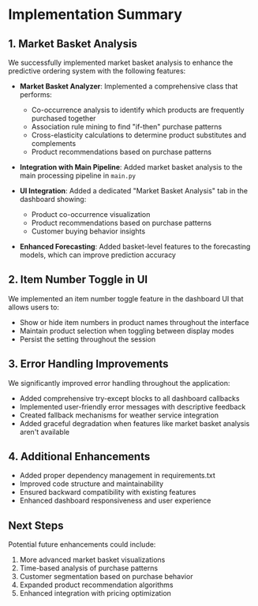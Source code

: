 # Implementation Summary

## 1. Market Basket Analysis

We successfully implemented market basket analysis to enhance the predictive ordering system with the following features:

- **Market Basket Analyzer**: Implemented a comprehensive class that performs:
  - Co-occurrence analysis to identify which products are frequently purchased together
  - Association rule mining to find "if-then" purchase patterns 
  - Cross-elasticity calculations to determine product substitutes and complements
  - Product recommendations based on purchase patterns

- **Integration with Main Pipeline**: Added market basket analysis to the main processing pipeline in `main.py`

- **UI Integration**: Added a dedicated "Market Basket Analysis" tab in the dashboard showing:
  - Product co-occurrence visualization
  - Product recommendations based on purchase patterns
  - Customer buying behavior insights

- **Enhanced Forecasting**: Added basket-level features to the forecasting models, which can improve prediction accuracy

## 2. Item Number Toggle in UI

We implemented an item number toggle feature in the dashboard UI that allows users to:

- Show or hide item numbers in product names throughout the interface
- Maintain product selection when toggling between display modes
- Persist the setting throughout the session

## 3. Error Handling Improvements

We significantly improved error handling throughout the application:

- Added comprehensive try-except blocks to all dashboard callbacks
- Implemented user-friendly error messages with descriptive feedback
- Created fallback mechanisms for weather service integration
- Added graceful degradation when features like market basket analysis aren't available

## 4. Additional Enhancements

- Added proper dependency management in requirements.txt
- Improved code structure and maintainability
- Ensured backward compatibility with existing features
- Enhanced dashboard responsiveness and user experience

## Next Steps

Potential future enhancements could include:

1. More advanced market basket visualizations
2. Time-based analysis of purchase patterns
3. Customer segmentation based on purchase behavior
4. Expanded product recommendation algorithms
5. Enhanced integration with pricing optimization